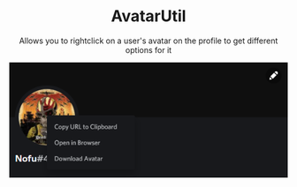 <h1 align="center">AvatarUtil</h1>
  <p align="center">Allows you to rightclick on a user's avatar on the profile to get different options for it</p>
<p align="center">
  <img src="https://raw.githubusercontent.com/Zedruc/BetterDCStuff/main/AvatarUtil/_assets/preview.png">
</p>
